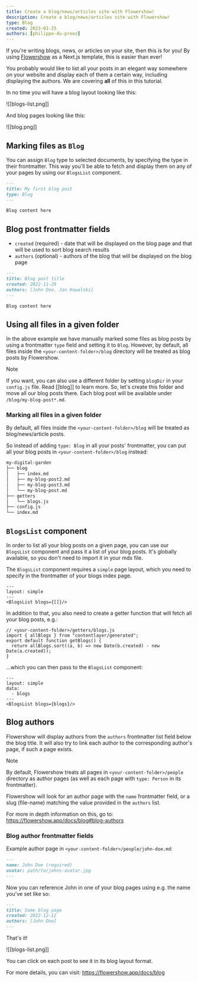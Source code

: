 ```yaml
---
title: Create a blog/news/articles site with Flowershow!
description: Create a blog/news/articles site with Flowershow!
type: Blog
created: 2023-01-25
authors: [philippe-du-preez]
---
```


If you're writing blogs, news, or articles on your site, then this is for you! By using [Flowershow](https://flowershow.app/) as a Next.js template, this is easier than ever!

You probably would like to list all your posts in an elegant way somewhere on your website and display each of them a certain way, including displaying the authors. We are covering **all** of this in this tutorial.

In no time you will have a blog layout looking like this:

![[blogs-list.png]]

And blog pages looking like this:

![[blog.png]]

## Marking files as `Blog`

You can assign `Blog` type to selected documents, by specifying the type in their frontmatter. This way you'll be able to fetch and display them on any of your pages by using our `BlogsList` component.

```md
---
title: My first blog post
type: Blog
---

Blog content here
```

## Blog post frontmatter fields

- `created` (required) - date that will be displayed on the blog page and that will be used to sort blog search results
- `authors` (optional) - authors of the blog that will be displayed on the blog page

```md
---
title: Blog post title
created: 2022-11-29
authors: [John Doe, Jan Kowalski]
---

Blog content here
```

## Using all files in a given folder

In the above example we have manually marked some files as blog posts by using a frontmatter `type` field and setting it to `Blog`. However, by default, all files inside the `<your-content-folder>/blog` directory will be treated as blog posts by Flowershow.

> [!note]
> If you want, you can also use a different folder by setting `blogDir` in your `config.js` file. Read [[blog]] to learn more.
> So, let's create this folder and move all our blog posts there. Each blog post will be available under `/blog/my-blog-post*.md`.

### Marking all files in a given folder

By default, all files inside the `<your-content-folder>/blog` will be treated as blog/news/article posts.

So instead of adding `type: Blog` in all your posts' frontmatter, you can put all your blog posts in `<your-content-folder>/blog` instead:

```sh
my-digital-garden
├── blog
│   ├── index.md
│   ├── my-blog-post2.md
│   ├── my-blog-post3.md
│   └── my-blog-post.md
├── getters
│   └── blogs.js
├── config.js
└── index.md
```

## `BlogsList` component

In order to list all your blog posts on a given page, you can use our `BlogsList` component and pass it a list of your blog posts. It's globally available, so you don't need to import it in your mdx file.

The `BlogsList` component requires a `simple` page layout, which you need to specify in the frontmatter of your blogs index page.

```
---
layout: simple
---
<BlogsList blogs={[]}/>
```

In addition to that, you also need to create a getter function that will fetch all your blog posts, e.g.:

```
// <your-content-folder>/getters/blogs.js
import { allBlogs } from "contentlayer/generated";
export default function getBlogs() {
  return allBlogs.sort((a, b) => new Date(b.created) - new Date(a.created));
}
```

...which you can then pass to the `BlogsList` component:

```
---
layout: simple
data:
  - blogs
---
<BlogsList blogs={blogs}/>
```

## Blog authors

Flowershow will display authors from the `authors` frontmatter list field below the blog title. It will also try to link each author to the corresponding author's page, if such a page exists.

> [!note]
> By default, Flowershow treats all pages in `<your-content-folder>/people` directory as author pages (as well as each page with `type: Person` in its frontmatter).

Flowershow will look for an author page with the `name` frontmatter field, or a slug (file-name) matching the value provided in the `authors` list.

For more in depth information on this, go to: https://flowershow.app/docs/blog#blog-authors

### Blog author frontmatter fields

Example author page in `<your-content-folder>/people/john-doe.md`:

```md
---
name: John Doe (required)
avatar: path/to/johns-avatar.jpg
---
```

Now you can reference John in one of your blog pages using e.g. the name you've set like so:

```md
---
title: Some blog page
created: 2022-12-12
authors: [John Doe]
---
```

That's it!

![[blogs-list.png]]

You can click on each post to see it in its blog layout format.

For more details, you can visit: https://flowershow.app/docs/blog
